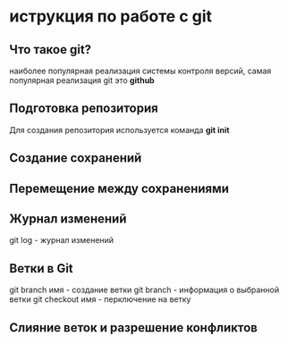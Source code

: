 # иструкция по работе с git

## Что такое git?
наиболее популярная реализация системы контроля версий, самая популярная реализация git это **github**
## Подготовка репозитория
Для создания репозитория используется команда **git init**
## Создание сохранений

## Перемещение между сохранениями

## Журнал изменений 
git log - журнал изменений 
## Ветки в Git
git branch имя - создание ветки
git branch - информация о выбранной ветки
git checkout имя - перключение на ветку 

## Слияние веток и разрешение конфликтов
